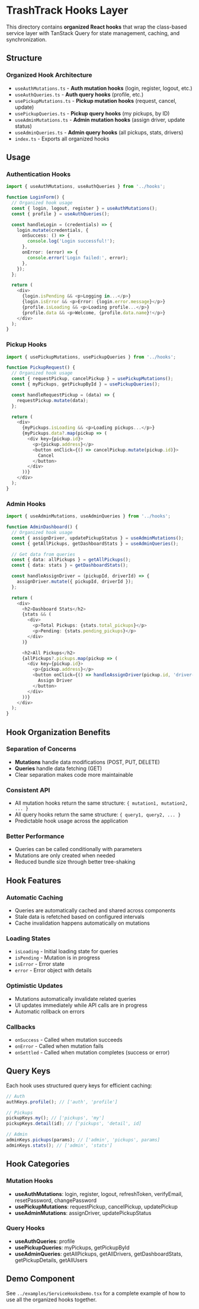 # TrashTrack Hooks Layer

This directory contains **organized React hooks** that wrap the class-based service layer with TanStack Query for state management, caching, and synchronization.

## Structure

### Organized Hook Architecture

- `useAuthMutations.ts` - **Auth mutation hooks** (login, register, logout, etc.)
- `useAuthQueries.ts` - **Auth query hooks** (profile, etc.)
- `usePickupMutations.ts` - **Pickup mutation hooks** (request, cancel, update)
- `usePickupQueries.ts` - **Pickup query hooks** (my pickups, by ID)
- `useAdminMutations.ts` - **Admin mutation hooks** (assign driver, update status)
- `useAdminQueries.ts` - **Admin query hooks** (all pickups, stats, drivers)
- `index.ts` - Exports all organized hooks

## Usage

### Authentication Hooks

```typescript
import { useAuthMutations, useAuthQueries } from '../hooks';

function LoginForm() {
  // Organized hook usage
  const { login, logout, register } = useAuthMutations();
  const { profile } = useAuthQueries();

  const handleLogin = (credentials) => {
    login.mutate(credentials, {
      onSuccess: () => {
        console.log('Login successful!');
      },
      onError: (error) => {
        console.error('Login failed:', error);
      },
    });
  };

  return (
    <div>
      {login.isPending && <p>Logging in...</p>}
      {login.isError && <p>Error: {login.error.message}</p>}
      {profile.isLoading && <p>Loading profile...</p>}
      {profile.data && <p>Welcome, {profile.data.name}!</p>}
    </div>
  );
}
```

### Pickup Hooks

```typescript
import { usePickupMutations, usePickupQueries } from '../hooks';

function PickupRequest() {
  // Organized hook usage
  const { requestPickup, cancelPickup } = usePickupMutations();
  const { myPickups, getPickupById } = usePickupQueries();

  const handleRequestPickup = (data) => {
    requestPickup.mutate(data);
  };

  return (
    <div>
      {myPickups.isLoading && <p>Loading pickups...</p>}
      {myPickups.data?.map(pickup => (
        <div key={pickup.id}>
          <p>{pickup.address}</p>
          <button onClick={() => cancelPickup.mutate(pickup.id)}>
            Cancel
          </button>
        </div>
      ))}
    </div>
  );
}
```

### Admin Hooks

```typescript
import { useAdminMutations, useAdminQueries } from '../hooks';

function AdminDashboard() {
  // Organized hook usage
  const { assignDriver, updatePickupStatus } = useAdminMutations();
  const { getAllPickups, getDashboardStats } = useAdminQueries();

  // Get data from queries
  const { data: allPickups } = getAllPickups();
  const { data: stats } = getDashboardStats();

  const handleAssignDriver = (pickupId, driverId) => {
    assignDriver.mutate({ pickupId, driverId });
  };

  return (
    <div>
      <h2>Dashboard Stats</h2>
      {stats && (
        <div>
          <p>Total Pickups: {stats.total_pickups}</p>
          <p>Pending: {stats.pending_pickups}</p>
        </div>
      )}

      <h2>All Pickups</h2>
      {allPickups?.pickups.map(pickup => (
        <div key={pickup.id}>
          <p>{pickup.address}</p>
          <button onClick={() => handleAssignDriver(pickup.id, 'driver-1')}>
            Assign Driver
          </button>
        </div>
      ))}
    </div>
  );
}
```

## Hook Organization Benefits

### Separation of Concerns

- **Mutations** handle data modifications (POST, PUT, DELETE)
- **Queries** handle data fetching (GET)
- Clear separation makes code more maintainable

### Consistent API

- All mutation hooks return the same structure: `{ mutation1, mutation2, ... }`
- All query hooks return the same structure: `{ query1, query2, ... }`
- Predictable hook usage across the application

### Better Performance

- Queries can be called conditionally with parameters
- Mutations are only created when needed
- Reduced bundle size through better tree-shaking

## Hook Features

### Automatic Caching

- Queries are automatically cached and shared across components
- Stale data is refetched based on configured intervals
- Cache invalidation happens automatically on mutations

### Loading States

- `isLoading` - Initial loading state for queries
- `isPending` - Mutation is in progress
- `isError` - Error state
- `error` - Error object with details

### Optimistic Updates

- Mutations automatically invalidate related queries
- UI updates immediately while API calls are in progress
- Automatic rollback on errors

### Callbacks

- `onSuccess` - Called when mutation succeeds
- `onError` - Called when mutation fails
- `onSettled` - Called when mutation completes (success or error)

## Query Keys

Each hook uses structured query keys for efficient caching:

```typescript
// Auth
authKeys.profile(); // ['auth', 'profile']

// Pickups
pickupKeys.my(); // ['pickups', 'my']
pickupKeys.detail(id); // ['pickups', 'detail', id]

// Admin
adminKeys.pickups(params); // ['admin', 'pickups', params]
adminKeys.stats(); // ['admin', 'stats']
```

## Hook Categories

### Mutation Hooks

- **useAuthMutations**: login, register, logout, refreshToken, verifyEmail, resetPassword, changePassword
- **usePickupMutations**: requestPickup, cancelPickup, updatePickup
- **useAdminMutations**: assignDriver, updatePickupStatus

### Query Hooks

- **useAuthQueries**: profile
- **usePickupQueries**: myPickups, getPickupById
- **useAdminQueries**: getAllPickups, getAllDrivers, getDashboardStats, getPickupDetails, getAllUsers

## Demo Component

See `../examples/ServiceHooksDemo.tsx` for a complete example of how to use all the organized hooks together.
